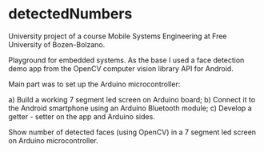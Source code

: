 # detectedNumbers

University project of a course Mobile Systems Engineering at Free University of Bozen-Bolzano.

Playground for embedded systems. As the base I used a face detection demo app from the OpenCV computer vision library API for Android.

Main part was to set up the Arduino microcontroller:

a) Build a working 7 segment led screen on Arduino board;
b) Connect it to the Android smartphone using an Arduino Bluetooth module;
c) Develop a getter - setter on the app and Arduino sides.

Show number of detected faces (using OpenCV) in a 7 segment led screen on Arduino microcontroller.
